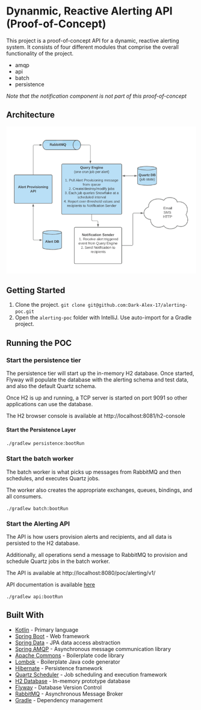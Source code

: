 # Dynanmic, Reactive Alerting API (Proof-of-Concept)

This project is a proof-of-concept API for a dynamic, reactive alerting system.
It consists of four different modules that comprise the overall functionality of the project.

* amqp
* api
* batch
* persistence

*Note that the notification component is not part of this proof-of-concept*

## Architecture
![alerting architecture](./alerting-architecture.png)

## Getting Started

1. Clone the project. `git clone git@github.com:Dark-Alex-17/alerting-poc.git`
2. Open the `alerting-poc` folder with IntelliJ. Use auto-import for a Gradle
   project.
   
## Running the POC
### Start the persistence tier
The persistence tier will start up the in-memory H2 database. Once started,
Flyway will populate the database with the alerting schema and test data, and also
the default Quartz schema.

Once H2 is up and running, a TCP server is started on port 9091 so other applications 
can use the database.

The H2 browser console is available at http://localhost:8081/h2-console

#### Start the Persistence Layer

`./gradlew persistence:bootRun`

### Start the batch worker
The batch worker is what picks up messages from RabbitMQ and then schedules, and executes Quartz jobs.

The worker also creates the appropriate exchanges, queues, bindings, and all consumers.

`./gradlew batch:bootRun`

### Start the Alerting API
The API is how users provision alerts and recipients, and all data is persisted to the H2 database.

Additionally, all operations send a message to RabbitMQ to provision and schedule Quartz jobs in the 
batch worker.

The API is available at http://localhost:8080/poc/alerting/v1/

API documentation is available [here](https://dark-alex-17.github.io/alerting-poc/)

`./gradlew api:bootRun`

## Built With

* [Kotlin](https://kotlinlang.org) - Primary language
* [Spring Boot](https://projects.spring.io/spring-boot/) - Web framework
* [Spring Data](https://spring.io/projects/spring-data-jpa) - JPA data access abstraction
* [Spring AMQP](https://spring.io/projects/spring-amqp) - Asynchronous message communication library
* [Apache Commons](https://commons.apache.org/) - Boilerplate code library
* [Lombok](https://projectlombok.org/) - Boilerplate Java code generator
* [Hibernate](https://hibernate.org/) - Persistence framework
* [Quartz Scheduler](http://www.quartz-scheduler.org/) - Job scheduling and execution framework
* [H2 Database](https://www.h2database.com/html/main.html) - In-memory prototype database
* [Flyway](https://flywaydb.org/) - Database Version Control
* [RabbitMQ](https://www.rabbitmq.com/) - Asynchronous Message Broker
* [Gradle](https://gradle.org/) - Dependency management